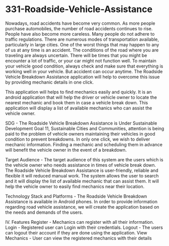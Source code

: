 # 331-Roadside-Vehicle-Assistance 

Nowadays, road accidents have become very common. As more people
purchase automobiles, the number of road accidents continues to rise. People have
also become more careless. Many people do not adhere to traffic regulations. There are
numerous modes of transportation available, particularly in large cities. One of the worst
things that may happen to any of us at any time is an accident. The conditions of the
road where you are traveling are always uncertain. There will be times that you might be
encounter a lot of traffic, or your car might not function well. To maintain your vehicle
good condition, always check and make sure that everything is working well in your
vehicle. But accident can occur anytime. The Roadside Vehicle Breakdown Assistance
application will help to overcome this issue by providing mechanic details in one click.

This application will helps to find mechanics easily and quickly. It is an android
application that will help the driver or vehicle owner to locate the nearest mechanic and
book them in case a vehicle break down. This application will display a list of available
mechanics who can assist the vehicle owner.

SDG - The Roadside Vehicle Breakdown Assistance is Under Sustainable Development
Goal 11, Sustainable Cities and Communities, attention is being paid to the problem of
vehicle owners maintaining their vehicles in good condition to prevent breakdowns. In
only one click, we wish to deliver mechanic information. Finding a mechanic and
scheduling them in advance will benefit the vehicle owner in the event of a breakdown.

Target Audience - 
The target audience of this system are the users which is the vehicle owner who
needs assistance in times of vehicle break down. The Roadside Vehicle Breakdown
Assistance is user-friendly, reliable and flexible it will reduced manual work. The system
allows the user to search and it will display the list of available mechanic that can assist
them. It will help the vehicle owner to easily find mechanics near their location.

Technology Stack and Platforms - 
The Roadside Vehicle Breakdown Assistance is available in Android phones. In
order to provide information regarding road vehicle assistance, we will create the
application based on the needs and demands of the users.

IV. Features
Register - Mechanics can register with all their information.
Login - Registered user can Login with their credentials.
Logout - The users can logout their account if they are done using the
application. 
View Mechanics - User can view the registered mechanics with their details
